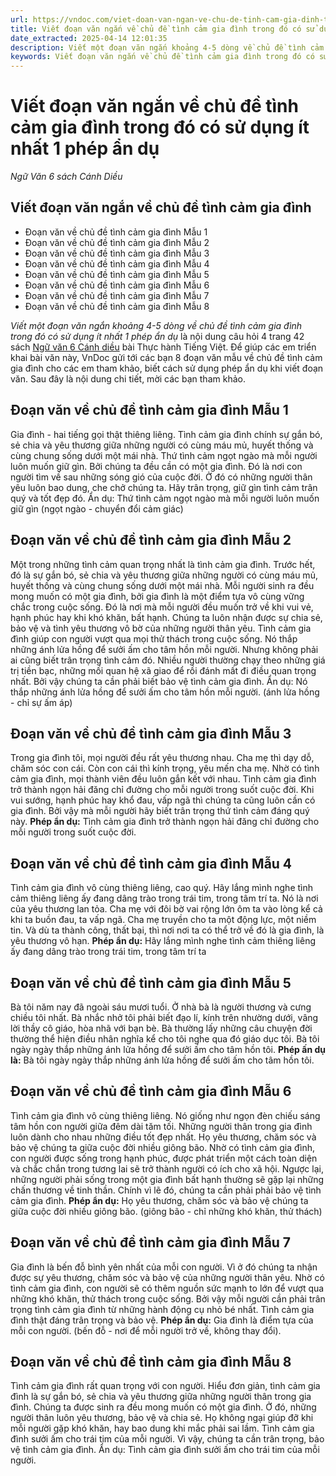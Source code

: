 ```yaml
---
url: https://vndoc.com/viet-doan-van-ngan-ve-chu-de-tinh-cam-gia-dinh-trong-do-co-su-dung-it-nhat-1-phep-an-du-244001
title: Viết đoạn văn ngắn về chủ đề tình cảm gia đình trong đó có sử dụng ít nhất 1 phép ẩn dụ - Ngữ Văn 6 sách Cánh Diều - VnDoc.com
date_extracted: 2025-04-14 12:01:35
description: Viết một đoạn văn ngắn khoảng 4-5 dòng về chủ đề tình cảm gia đình trong đó có sử dụng ít nhất 1 phép ẩn dụ, mời các bạn cùng tham khảo.
keywords: Viết đoạn văn ngắn về chủ đề tình cảm gia đình trong đó có sử dụng ít nhất 1 phép ẩn dụ,Viết đoạn văn ngắn về chủ đề tình cảm gia đình,ẩn dụ lớp 6,phép ẩn dụ lớp 6,Ngữ Văn 6 sách Cánh Diều,soạn văn 6 cánh diều,văn 6,ngữ văn 6,ngữ văn lớp 6,văn lớp 6,văn mẫu lớp 6,viết một đoạn văn khoảng 4 đến 5 dòng về chủ đề tình cảm gia đình trong đó sử dụng ít nhất một ẩn dụ,viết đoạn văn về tình cảm gia đình lớp 6,viết đoạn văn 5-7 câu về tình cảm gia đình lớp 6
---
```


# Viết đoạn văn ngắn về chủ đề tình cảm gia đình trong đó có sử dụng ít nhất 1 phép ẩn dụ
 _Ngữ Văn 6 sách Cánh Diều_
## Viết đoạn văn ngắn về chủ đề tình cảm gia đình
  * Đoạn văn về chủ đề tình cảm gia đình Mẫu 1
  * Đoạn văn về chủ đề tình cảm gia đình Mẫu 2
  * Đoạn văn về chủ đề tình cảm gia đình Mẫu 3
  * Đoạn văn về chủ đề tình cảm gia đình Mẫu 4
  * Đoạn văn về chủ đề tình cảm gia đình Mẫu 5
  * Đoạn văn về chủ đề tình cảm gia đình Mẫu 6
  * Đoạn văn về chủ đề tình cảm gia đình Mẫu 7
  * Đoạn văn về chủ đề tình cảm gia đình Mẫu 8

 _Viết một đoạn văn ngắn khoảng 4-5 dòng về chủ đề tình cảm gia đình trong đó có sử dụng ít nhất 1 phép ẩn dụ_ là nội dung câu hỏi 4 trang 42 sách [Ngữ văn 6 Cánh diều](<https://vndoc.com/ngu-van-6-sach-canh-dieu>) bài Thực hành Tiếng Việt. Để giúp các em triển khai bài văn này, VnDoc gửi tới các bạn 8 đoạn văn mẫu về chủ đề tình cảm gia đình cho các em tham khảo, biết cách sử dụng phép ẩn dụ khi viết đoạn văn. Sau đây là nội dung chi tiết, mời các bạn tham khảo.
## Đoạn văn về chủ đề tình cảm gia đình Mẫu 1
Gia đình - hai tiếng gọi thật thiêng liêng. Tình cảm gia đình chính sự gắn bó, sẻ chia và yêu thương giữa những người có cùng máu mủ, huyết thống và cùng chung sống dưới một mái nhà. Thứ tình cảm ngọt ngào mà mỗi người luôn muốn giữ gìn. Bởi chúng ta đều cần có một gia đình. Đó là nơi con người tìm về sau những sóng gió của cuộc đời. Ở đó có những người thân yêu luôn bao dung, che chở chúng ta. Hãy trân trọng, giữ gìn tình cảm trân quý và tốt đẹp đó.
Ẩn dụ: Thứ tình cảm ngọt ngào mà mỗi người luôn muốn giữ gìn \(ngọt ngào - chuyển đổi cảm giác\)
## Đoạn văn về chủ đề tình cảm gia đình Mẫu 2
Một trong những tình cảm quan trọng nhất là tình cảm gia đình. Trước hết, đó là sự gắn bó, sẻ chia và yêu thương giữa những người có cùng máu mủ, huyết thống và cùng chung sống dưới một mái nhà. Mỗi người sinh ra đều mong muốn có một gia đình, bởi gia đình là một điểm tựa vô cùng vững chắc trong cuộc sống. Đó là nơi mà mỗi người đều muốn trở về khi vui vẻ, hạnh phúc hay khi khó khăn, bất hạnh. Chúng ta luôn nhận được sự chia sẻ, bảo vệ và tình yêu thương vô bờ của những người thân yêu. Tình cảm gia đình giúp con người vượt qua mọi thử thách trong cuộc sống. Nó thắp những ánh lửa hồng để sưởi ấm cho tâm hồn mỗi người. Nhưng không phải ai cũng biết trân trọng tình cảm đó. Nhiều người thường chạy theo những giá trị tiền bạc, những mối quan hệ xã giao để rồi đánh mất đi điều quan trọng nhất. Bởi vậy chúng ta cần phải biết bảo vệ tình cảm gia đình.
Ẩn dụ: Nó thắp những ánh lửa hồng để sưởi ấm cho tâm hồn mỗi người. \(ánh lửa hồng - chỉ sự ấm áp\)
## Đoạn văn về chủ đề tình cảm gia đình Mẫu 3
Trong gia đình tôi, mọi người đều rất yêu thương nhau. Cha mẹ thì dạy dỗ, chăm sóc con cái. Còn con cái thì kính trọng, yêu mến cha mẹ. Nhờ có tình cảm gia đình, mọi thành viên đều luôn gắn kết với nhau. Tình cảm gia đình trở thành ngọn hải đăng chỉ đường cho mỗi người trong suốt cuộc đời. Khi vui sướng, hạnh phúc hay khổ đau, vấp ngã thì chúng ta cũng luôn cần có gia đình. Bởi vậy mà mỗi người hãy biết trân trọng thứ tình cảm đáng quý này.
**Phép ẩn dụ:** Tình cảm gia đình trở thành ngọn hải đăng chỉ đường cho mỗi người trong suốt cuộc đời.
## Đoạn văn về chủ đề tình cảm gia đình Mẫu 4
Tình cảm gia đình vô cùng thiêng liêng, cao quý. Hãy lắng mình nghe tình cảm thiêng liêng ấy đang dâng trào trong trái tim, trong tâm trí ta. Nó là nơi của yêu thương lan tỏa. Cha mẹ với đôi bờ vai rộng lớn ôm ta vào lòng kể cả khi ta buồn đau, ta vấp ngã. Cha mẹ truyền cho ta một động lực, một niềm tin. Và dù ta thành công, thất bại, thì nơi nơi ta có thể trở về đó là gia đình, là yêu thương vô hạn.
**Phép ẩn dụ:** Hãy lắng mình nghe tình cảm thiêng liêng ấy đang dâng trào trong trái tim, trong tâm trí ta
## Đoạn văn về chủ đề tình cảm gia đình Mẫu 5
Bà tôi năm nay đã ngoài sáu mươi tuổi. Ở nhà bà là người thương và cưng chiều tôi nhất. Bà nhắc nhở tôi phải biết đạo lí, kính trên nhường dưới, vâng lời thầy cô giáo, hòa nhã với bạn bè. Bà thường lấy những câu chuyện đời thường thể hiện điều nhân nghĩa kể cho tôi nghe qua đó giáo dục tôi. Bà tôi ngày ngày thắp những ánh lửa hồng để sưởi ấm cho tâm hồn tôi.
**Phép ấn dụ là:** Bà tôi ngày ngày thắp những ánh lửa hồng để sưởi ấm cho tâm hồn tôi.
## Đoạn văn về chủ đề tình cảm gia đình Mẫu 6
Tình cảm gia đình vô cùng thiêng liêng. Nó giống như ngọn đèn chiếu sáng tâm hồn con người giữa đêm dài tăm tối. Những người thân trong gia đình luôn dành cho nhau những điều tốt đẹp nhất. Họ yêu thương, chăm sóc và bảo vệ chúng ta giữa cuộc đời nhiều giông bão. Nhờ có tình cảm gia đình, con người được sống trong hạnh phúc, được phát triển một cách toàn diện và chắc chắn trong tương lai sẽ trở thành người có ích cho xã hội. Ngược lại, những người phải sống trong một gia đình bất hạnh thường sẽ gặp lại những chấn thương về tinh thần. Chính vì lẽ đó, chúng ta cần phải phải bảo vệ tình cảm gia đình.
**Phép ẩn dụ:** Họ yêu thương, chăm sóc và bảo vệ chúng ta giữa cuộc đời nhiều giông bão. \(giông bão - chỉ những khó khăn, thử thách\)
## Đoạn văn về chủ đề tình cảm gia đình Mẫu 7
Gia đình là bến đỗ bình yên nhất của mỗi con người. Vì ở đó chúng ta nhận được sự yêu thương, chăm sóc và bảo vệ của những người thân yêu. Nhờ có tình cảm gia đình, con người sẽ có thêm nguồn sức mạnh to lớn để vượt qua những khó khăn, thử thách trong cuộc sống. Bởi vậy mỗi người cần phải trân trọng tình cảm gia đình từ những hành động cụ nhỏ bé nhất. Tình cảm gia đình thật đáng trân trọng và bảo vệ.
**Phép ẩn dụ:** Gia đình là điểm tựa của mỗi con người. \(bến đỗ - nơi để mỗi người trở về, không thay đổi\).
## Đoạn văn về chủ đề tình cảm gia đình Mẫu 8
Tình cảm gia đình rất quan trọng với con người. Hiểu đơn giản, tình cảm gia đình là sự gắn bó, sẻ chia và yêu thương giữa những người thân trong gia đình. Chúng ta được sinh ra đều mong muốn có một gia đình. Ở đó, những người thân luôn yêu thương, bảo vệ và chia sẻ. Họ không ngại giúp đỡ khi mỗi người gặp khó khăn, hay bao dung khi mắc phải sai lầm. Tình cảm gia đình sưởi ấm cho trái tim của mỗi người. Vì vậy, chúng ta cần trân trọng, bảo vệ tình cảm gia đình.
Ẩn dụ: Tình cảm gia đình sưởi ấm cho trái tim của mỗi người.
